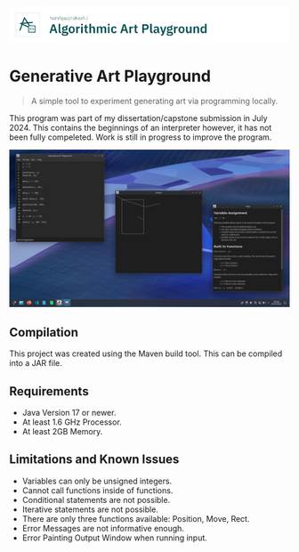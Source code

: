 ![Algorithmic Art Playground Banner](./doc/algo-art-playground-banner.jpg)

# Generative Art Playground

> A simple tool to experiment generating art via programming locally.

This program was part of my dissertation/capstone submission in July 2024. This contains
the beginnings of an interpreter however, it has not been fully compeleted. Work is still
in progress to improve the program.

![Screenshot of Program](./doc/program-screenshot.png)

## Compilation

This project was created using the Maven build tool. This can be compiled into a JAR file.


## Requirements

- Java Version 17 or newer.
- At least 1.6 GHz Processor.
- At least 2GB Memory.

## Limitations and Known Issues

- Variables can only be unsigned integers.
- Cannot call functions inside of functions.
- Conditional statements are not possible.
- Iterative statements are not possible.
- There are only three functions available: Position, Move, Rect.
- Error Messages are not informative enough.
- Error Painting Output Window when running input.